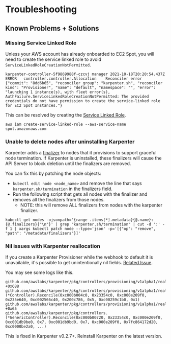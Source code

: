 # Troubleshooting

## Known Problems + Solutions


### Missing Service Linked Role
Unless your AWS account has already onboarded to EC2 Spot, you will need to create the service linked role to avoid `ServiceLinkedRoleCreationNotPermitted`.
```
karpenter-controller-5f9869988f-czcvj manager 2021-10-18T20:20:54.437Z	ERROR	controller.controller.Allocation	Reconciler error	{"commit": "8dd6b65", "reconciler group": "karpenter.sh", "reconciler kind": "Provisioner", "name": "default", "namespace": "", "error": "launching 1 instance(s), with fleet error(s), AuthFailure.ServiceLinkedRoleCreationNotPermitted: The provided credentials do not have permission to create the service-linked role for EC2 Spot Instances."}
```
This can be resolved by creating the [Service Linked Role](https://docs.aws.amazon.com/batch/latest/userguide/spot_fleet_IAM_role.html).
```
aws iam create-service-linked-role --aws-service-name spot.amazonaws.com
```

### Unable to delete nodes after uninstalling Karpenter
Karpenter adds a [finalizer](https://github.com/awslabs/karpenter/pull/466) to nodes that it provisions to support graceful node termination. If Karpenter is uninstalled, these finalizers will cause the API Server to block deletion until the finalizers are removed.

You can fix this by patching the node objects:
- `kubectl edit node <node_name>` and remove the line that says `karpenter.sh/termination` in the finalizers field.
- Run the following script that gets all nodes with the finalizer and removes all the finalizers from those nodes.
   - NOTE: this will remove ALL finalizers from nodes with the karpenter finalizer.
```{bash}
kubectl get nodes -ojsonpath='{range .items[*].metadata}{@.name}:{@.finalizers}{"\n"}' | grep "karpenter.sh/termination" | cut -d ':' -f 1 | xargs kubectl patch node --type='json' -p='[{"op": "remove", "path": "/metadata/finalizers"}]'
```

### Nil issues with Karpenter reallocation
If you create a Karpenter Provisioner while the webhook to default it is unavailable, it's possible to get unintentionally nil fields. [Related Issue](https://github.com/awslabs/karpenter/issues/463).

   You may see some logs like this.
```{bash}
github.com/awslabs/karpenter/pkg/controllers/provisioning/v1alpha1/reallocation/utilization.go:84 +0x688
github.com/awslabs/karpenter/pkg/controllers/provisioning/v1alpha1/reallocation.(*Controller).Reconcile(0xc000b004c0, 0x23354c0, 0xc000e209f0, 0x235e640, 0xc002566c40, 0x200c786, 0x5, 0xc00259c1b0, 0x1)        github.com/awslabs/karpenter/pkg/controllers/provisioning/v1alpha1/reallocation/controller.go:72 +0x65
github.com/awslabs/karpenter/pkg/controllers.(*GenericController).Reconcile(0xc000b00720, 0x23354c0, 0xc000e209f0, 0xc001db9be0, 0x7, 0xc001db9bd0, 0x7, 0xc000e209f0, 0x7fc864172d20, 0xc0000be2a0, ...)
```
This is fixed in Karpenter v0.2.7+. Reinstall Karpenter on the latest version.
